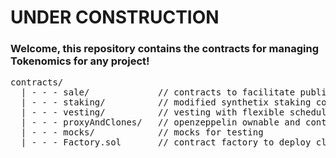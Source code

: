 # UNDER CONSTRUCTION

### Welcome, this repository contains the contracts for managing Tokenomics for any project!
<pre>
contracts/
  | - - - sale/             // contracts to facilitate public and whitelist based sales 
  | - - - staking/          // modified synthetix staking contract and a locked staking contract 
  | - - - vesting/          // vesting with flexible schedules
  | - - - proxyAndClones/   // openzeppelin ownable and context reworked for clones
  | - - - mocks/            // mocks for testing
  | - - - Factory.sol       // contract factory to deploy clones of vesting and sale contract
</pre>
